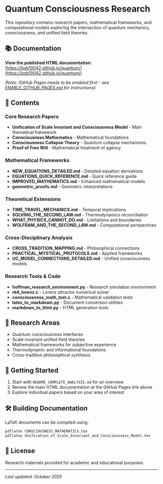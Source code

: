 # Quantum Consciousness Research

This repository contains research papers, mathematical frameworks, and computational models exploring the intersection of quantum mechanics, consciousness, and unified field theories.

## 📚 Documentation

**View the published HTML documentation**: [https://bob10042.github.io/quantum/](https://bob10042.github.io/quantum/)

*(Note: GitHub Pages needs to be enabled first - see [ENABLE_GITHUB_PAGES.md](ENABLE_GITHUB_PAGES.md) for instructions)*

## 📁 Contents

### Core Research Papers
- **Unification of Scale Invariant and Consciousness Model** - Main theoretical framework
- **Consciousness Mathematics** - Mathematical foundations
- **Consciousness Collapse Theory** - Quantum collapse mechanisms
- **Proof of Free Will** - Mathematical treatment of agency

### Mathematical Frameworks
- **NEW_EQUATIONS_DETAILED.md** - Detailed equation derivations
- **EQUATIONS_QUICK_REFERENCE.md** - Quick reference guide
- **IMPROVED_MATHEMATICS.md** - Enhanced mathematical models
- **geometric_proofs.md** - Geometric interpretations

### Theoretical Extensions
- **TIME_TRAVEL_MECHANICS.md** - Temporal implications
- **SOLVING_THE_SECOND_LAW.md** - Thermodynamics reconciliation
- **WHAT_PHYSICS_CANNOT_DO.md** - Limitations and boundaries
- **WOLFRAM_AND_THE_SECOND_LAW.md** - Computational perspectives

### Cross-Disciplinary Analysis
- **CROSS_TRADITION_MAPPING.md** - Philosophical connections
- **PRACTICAL_MYSTICAL_PROTOCOLS.md** - Applied frameworks
- **UC_MODEL_CONNECTIONS_DETAILED.md** - Unified consciousness models

### Research Tools & Code
- **hoffman_research_environment.py** - Research simulation environment
- **rk4_lorenz.c** - Lorenz attractor numerical solver
- **consciousness_math_test.c** - Mathematical validation tests
- **latex_to_markdown.py** - Document conversion utilities
- **markdown_to_html.py** - HTML generation tools

## 🔬 Research Areas

- Quantum consciousness interfaces
- Scale-invariant unified field theories
- Mathematical frameworks for subjective experience
- Thermodynamic and informational foundations
- Cross-tradition philosophical synthesis

## 📖 Getting Started

1. Start with `README_COMPLETE_ANALYSIS.md` for an overview
2. Review the main HTML documentation at the GitHub Pages link above
3. Explore individual papers based on your area of interest

## 🛠️ Building Documentation

LaTeX documents can be compiled using:
```bash
pdflatex CONSCIOUSNESS_MATHEMATICS.tex
pdflatex Unification_of_Scale_Invariant_and_Consciousness_Model.tex
```

## 📄 License

Research materials provided for academic and educational purposes.

---

*Last updated: October 2025*
